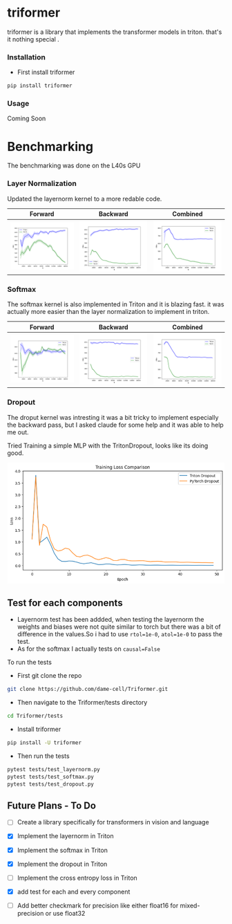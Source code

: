 # triformer

triformer is a library that implements the transformer models in triton.
that's it nothing special .


### Installation 
- First install triformer 
```bash
pip install triformer
```
### Usage 

Coming Soon 

# Benchmarking 
The benchmarking was done on the L40s GPU 

### Layer Normalization

Updated the layernorm kernel to a more redable code.

| Forward | Backward | Combined |
|---------|----------|----------|
| ![LayerNorm Forward Performance](triformer/images/layernorm-forward.png) | ![LayerNorm Backward Performance](triformer/images/layernorm-backward.png) | ![LayerNorm Combined Performance](triformer/images/layernorm-combined.png) |




### Softmax
The softmax kernel is also implemented in Triton and it is blazing fast. it was actually more easier than the layer normalization to implement in triton.


| Forward | Backward | Combined |
|---------|----------|----------|
| ![Softmax Forward Performance](triformer/images/softmax-forward.png) | ![Softmax Backward Performance](triformer/images/softmax-backward.png) | ![Softmax Combined Performance](triformer/images/softmax-combined.png) |

### Dropout
The droput kernel was intresting it was a bit tricky to implement especially the backward pass, but I asked claude for some help and it was able to help me out.

Tried Training a simple MLP with the TritonDropout, looks like its doing good.

![Dropout Performance](triformer/images/dropout.png)



## Test for each components 
-  Layernorm test has been addded, when testing the layernorm the weights and biases were not quite similar to torch but there was a bit of difference in the values.So i had to use  `rtol=1e-0`, `atol=1e-0` to pass the test.
-  As for the softmax I actually tests on `causal=False`
  

To run the tests 

- First git clone the repo 
```bash 
git clone https://github.com/dame-cell/Triformer.git
```
- Then navigate to the Triformer/tests directory 
```bash
cd Triformer/tests
```
- Install triformer
```bash
pip install -U triformer
```
- Then run the tests 
```bash
pytest tests/test_layernorm.py
pytest tests/test_softmax.py
pytest tests/test_dropout.py
```

## Future Plans - To Do
- [ ] Create a library specifically for transformers in vision and language
- [x] Implement the layernorm in Triton 
- [x] Implement the softmax in Triton 
- [x] Implement the dropout in Triton
- [ ] Implement the cross entropy loss in Triton
- [x] add test for each and every component
- [ ] Add better checkmark for precision like either float16 for mixed-precision or use float32 

